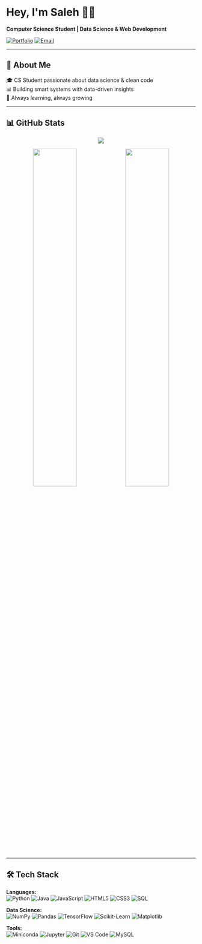 # Hey, I'm Saleh 👨‍💻

**Computer Science Student | Data Science & Web Development**

[![Portfolio](https://img.shields.io/badge/Portfolio-000000?style=for-the-badge&logo=github&logoColor=white)](https://salehalomair.github.io/MyWebsite/)
[![Email](https://img.shields.io/badge/Gmail-D14836?style=for-the-badge&logo=gmail&logoColor=white)](mailto:salehomair1424@gmail.com)

---

## 🚀 About Me
🎓 CS Student passionate about data science & clean code  
📊 Building smart systems with data-driven insights  
🌱 Always learning, always growing  

---

## 📊 GitHub Stats
<p align="center">
  <img src="https://github-readme-streak-stats.herokuapp.com/?user=SalehAlomair&theme=tokyonight&hide_border=true" />
</p>

<p align="center">
  <img src="https://github-readme-stats.vercel.app/api?username=SalehAlomair&show_icons=true&theme=tokyonight&hide_border=true" width="48%" />
  <img src="https://github-readme-stats.vercel.app/api/top-langs/?username=SalehAlomair&layout=compact&theme=tokyonight&hide_border=true" width="48%" />
</p>

---

## 🛠️ Tech Stack

**Languages:**  
![Python](https://img.shields.io/badge/Python-3776AB?style=flat&logo=python&logoColor=white)
![Java](https://img.shields.io/badge/Java-ED8B00?style=flat&logo=openjdk&logoColor=white)
![JavaScript](https://img.shields.io/badge/JavaScript-F7DF1E?style=flat&logo=javascript&logoColor=black)
![HTML5](https://img.shields.io/badge/HTML5-E34F26?style=flat&logo=html5&logoColor=white)
![CSS3](https://img.shields.io/badge/CSS3-1572B6?style=flat&logo=css3&logoColor=white)
![SQL](https://img.shields.io/badge/SQL-4479A1?style=flat&logo=mysql&logoColor=white)

**Data Science:**  
![NumPy](https://img.shields.io/badge/NumPy-013243?style=flat&logo=numpy&logoColor=white)
![Pandas](https://img.shields.io/badge/Pandas-150458?style=flat&logo=pandas&logoColor=white)
![TensorFlow](https://img.shields.io/badge/TensorFlow-FF6F00?style=flat&logo=tensorflow&logoColor=white)
![Scikit-Learn](https://img.shields.io/badge/Scikit--Learn-F7931E?style=flat&logo=scikit-learn&logoColor=white)
![Matplotlib](https://img.shields.io/badge/Matplotlib-11557c?style=flat&logo=python&logoColor=white)

**Tools:**  
![Miniconda](https://img.shields.io/badge/Miniconda-44A833?style=flat&logo=anaconda&logoColor=white)
![Jupyter](https://img.shields.io/badge/Jupyter-F37626?style=flat&logo=jupyter&logoColor=white)
![Git](https://img.shields.io/badge/Git-F05032?style=flat&logo=git&logoColor=white)
![VS Code](https://img.shields.io/badge/VS%20Code-007ACC?style=flat&logo=visual-studio-code&logoColor=white)
![MySQL](https://img.shields.io/badge/MySQL-4479A1?style=flat&logo=mysql&logoColor=white)
